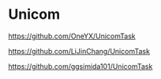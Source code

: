 # Unicom

https://github.com/OneYX/UnicomTask

https://github.com/LiJinChang/UnicomTask

https://github.com/ggsimida101/UnicomTask
